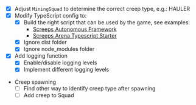 - [x] Adjust `MiningSquad` to determine the correct creep type, e.g.: HAULER
- [x] Modify TypeScript config to:
  - [x] Build the right script that can be used by the game, see examples:
    - [Screeps Autonomous Framework](https://github.com/admon84/screeps-autonomous-framework)
    - [Screeps Arena Typescript Starter](https://github.com/screepers/screeps-arena-typescript-starter)
  - [x] Ignore dist folder
  - [x] Ignore node_modules folder
- [x] Add logging function
  - [x] Enable/disable logging levels
  - [x] Implement different logging levels
- Creep spawning
  - [ ] Find other way to identify creep type after spawning
  - [ ] Add creep to Squad
